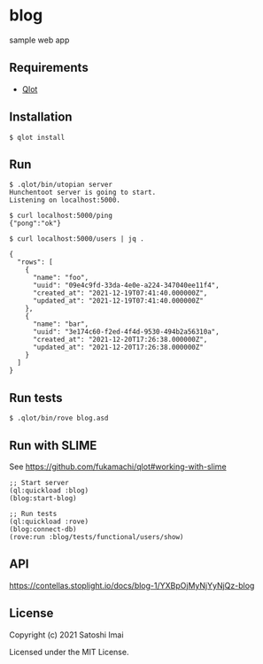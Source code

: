 # blog

sample web app

## Requirements

* [Qlot](https://github.com/fukamachi/qlot)

## Installation

```
$ qlot install
```

## Run

```
$ .qlot/bin/utopian server
Hunchentoot server is going to start.
Listening on localhost:5000.

$ curl localhost:5000/ping
{"pong":"ok"}

$ curl localhost:5000/users | jq .

{
  "rows": [
    {
      "name": "foo",
      "uuid": "09e4c9fd-33da-4e0e-a224-347040ee11f4",
      "created_at": "2021-12-19T07:41:40.000000Z",
      "updated_at": "2021-12-19T07:41:40.000000Z"
    },
    {
      "name": "bar",
      "uuid": "3e174c60-f2ed-4f4d-9530-494b2a56310a",
      "created_at": "2021-12-20T17:26:38.000000Z",
      "updated_at": "2021-12-20T17:26:38.000000Z"
    }
  ]
}
```

## Run tests

```
$ .qlot/bin/rove blog.asd
```

## Run with SLIME

See
https://github.com/fukamachi/qlot#working-with-slime

```
;; Start server
(ql:quickload :blog)
(blog:start-blog)

;; Run tests
(ql:quickload :rove)
(blog:connect-db)
(rove:run :blog/tests/functional/users/show)
```

## API

https://contellas.stoplight.io/docs/blog-1/YXBpOjMyNjYyNjQz-blog

## License

Copyright (c) 2021 Satoshi Imai

Licensed under the MIT License.
